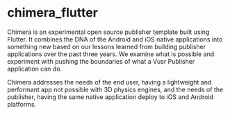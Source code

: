 # chimera_flutter

Chimera is an experimental open source publisher template built using Flutter. It combines the DNA of the Android and iOS native applications into something new based on our lessons learned from building publisher applications over the past three years. We examine what is possible and experiment with pushing the boundaries of what a Vusr Publisher application can do.

Chimera addresses the needs of the end user, having a lightweight and performant app not possible with 3D physics engines, and the needs of the publisher, having the same native application deploy to iOS and Android platforms.
